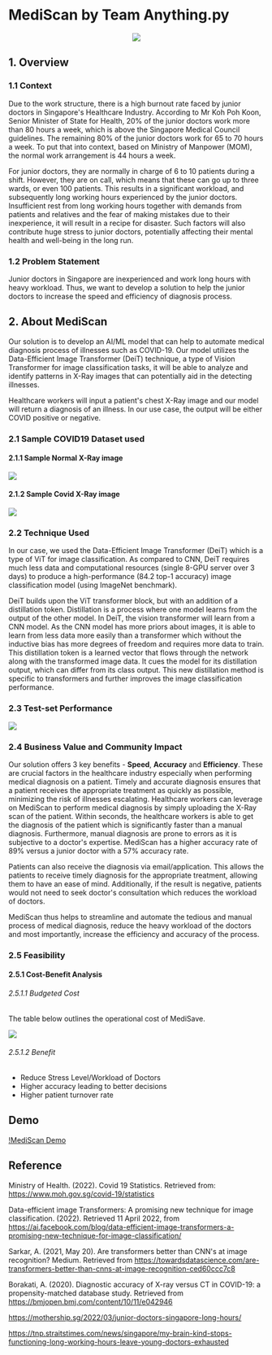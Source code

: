 # MediScan by Team Anything.py
<p align = 'center'>
  <img src = 'images/logo.jpg'>
 </p>

## 1. Overview
### 1.1 Context
Due to the work structure, there is a high burnout rate faced by junior doctors in Singapore's Healthcare Industry. According to Mr Koh Poh Koon, Senior Minister of State for Health, 20% of the junior doctors work more than 80 hours a week, which is above the Singapore Medical Council guidelines. The remaining 80% of the junior doctors work for 65 to 70 hours a week. To put that into context, based on Ministry of Manpower (MOM), the normal work arrangement is 44 hours a week. 

For junior doctors, they are normally in charge of 6 to 10 patients during a shift. However, they are on call, which means that these can go up to three wards, or even 100 patients. This results in a significant workload, and subsequently long working hours experienced by the junior doctors. Insufficient rest from long working hours together with demands from patients and relatives and the fear of making mistakes due to their inexperience, it will result in a recipe for disaster. Such factors will also contribute huge stress to junior doctors, potentially affecting their mental health and well-being in the long run.

### 1.2 Problem Statement
Junior doctors in Singapore are inexperienced and work long hours with heavy workload. Thus, we want to develop a solution to help the junior doctors to increase the speed and efficiency of diagnosis process. 


## 2. About MediScan
Our solution is to develop an AI/ML model that can help to automate medical diagnosis process of illnesses such as COVID-19. Our model utilizes the Data-Efficient Image Transformer (DeiT) technique, a type of Vision Transformer for image classification tasks, it will be able to analyze and identify patterns in X-Ray images that can potentially aid in the detecting illnesses. 

Healthcare workers will input a patient's chest X-Ray image and our model will return a diagnosis of an illness. In our use case, the output will be either COVID positive or negative. 

### 2.1 Sample COVID19 Dataset used

#### 2.1.1 Sample Normal X-Ray image
<p>
    <img src = 'images/Normal-1.png'>
 </p>

#### 2.1.2 Sample Covid X-Ray image
<p>
    <img src = 'images/COVID-1.png'>
 </p>

### 2.2 Technique Used
In our case, we used the Data-Efficient Image Transformer (DeiT) which is a type of ViT for image classification. As compared to CNN, DeiT requires much less data and computational resources (single 8-GPU server over 3 days) to produce a high-performance (84.2 top-1 accuracy) image classification model (using ImageNet benchmark).

DeiT builds upon the ViT transformer block, but with an addition of a distillation token. Distillation is a process where one model learns from the output of the other model. In DeiT, the vision transformer will learn from a CNN model. As the CNN model has more priors about images, it is able to learn from less data more easily than a transformer which without the inductive bias has more degrees of freedom and requires more data to train. This distillation token is a learned vector that flows through the network along with the transformed image data. It cues the model for its distillation output, which can differ from its class output. This new distillation method is specific to transformers and further improves the image classification performance.

### 2.3 Test-set Performance
<p>
    <img src = 'images/testset result.jpg'>
 </p>

### 2.4 Business Value and Community Impact

Our solution offers 3 key benefits - **Speed**, **Accuracy** and **Efficiency**. These are crucial factors in the healthcare industry especially when performing medical diagnosis on a patient. Timely and accurate diagnosis ensures that a patient receives the appropriate treatment as quickly as possible, minimizing the risk of illnesses escalating. Healthcare workers can leverage on MediScan to perform medical diagnosis by simply uploading the X-Ray scan of the patient. Within seconds, the healthcare workers is able to get the diagnosis of the patient which is significantly faster than a manual diagnosis. Furthermore, manual diagnosis are prone to errors as it is subjective to a doctor's expertise. MediScan has a higher accuracy rate of 89% versus a junior doctor with a 57% accuracy rate.

Patients can also receive the diagnosis via email/application. This allows the patients to receive timely diagnosis for the appropriate treatment, allowing them to have an ease of mind. Additionally, if the result is negative, patients would not need to seek doctor's consultation which reduces the workload of doctors.

MediScan thus helps to streamline and automate the tedious and manual process of medical diagnosis, reduce the heavy workload of the doctors and most importantly, increase the efficiency and accuracy of the process. 

### 2.5 Feasibility

#### 2.5.1 Cost-Benefit Analysis

###### 2.5.1.1 Budgeted Cost
The table below outlines the operational cost of MediSave.
<p>
    <img src = 'images/cost_table.jpg'>
 </p>


###### 2.5.1.2 Benefit 
- Reduce Stress Level/Workload of Doctors 
- Higher accuracy leading to better decisions 
- Higher patient turnover rate

## Demo
[!MediScan Demo](images/demo_gif.gif)

## Reference
Ministry of Health. (2022). Covid 19 Statistics. Retrieved from:
https://www.moh.gov.sg/covid-19/statistics 

Data-efficient image Transformers: A promising new technique for image classification. (2022). Retrieved 11 April 2022, from https://ai.facebook.com/blog/data-efficient-image-transformers-a-promising-new-technique-for-image-classification/

Sarkar, A. (2021, May 20). Are transformers better than CNN's at image recognition? Medium. Retrieved from https://towardsdatascience.com/are-transformers-better-than-cnns-at-image-recognition-ced60ccc7c8

Borakati, A. (2020). Diagnostic accuracy of X-ray versus CT in COVID-19: a propensity-matched database study. Retrieved from https://bmjopen.bmj.com/content/10/11/e042946

https://mothership.sg/2022/03/junior-doctors-singapore-long-hours/

https://tnp.straitstimes.com/news/singapore/my-brain-kind-stops-functioning-long-working-hours-leave-young-doctors-exhausted
